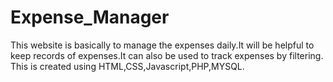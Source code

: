 # Expense_Manager
  This website is basically to manage the expenses daily.It will be helpful to keep records of expenses.It can also be used to track expenses by filtering. This is created using HTML,CSS,Javascript,PHP,MYSQL.
